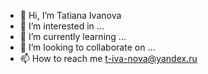 - 👋 Hi, I’m Tatiana Ivanova
- 👀 I’m interested in ...
- 🌱 I’m currently learning ...
- 💞️ I’m looking to collaborate on ...
- 📫 How to reach me t-iva-nova@yandex.ru

<!---
t-iva-nova/t-iva-nova is a ✨ special ✨ repository because its `README.md` (this file) appears on your GitHub profile.
You can click the Preview link to take a look at your changes.
--->
